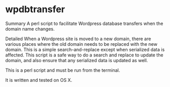 wpdbtransfer
============

Summary
A perl script to facilitate Wordpress database transfers when the domain name changes.

Detailed
When a Wordpress site is moved to a new domain, there are various places where the old domain needs to be replaced with the new domain. This is a simple search-and-replace except when serialized data is affected. This script is a safe way to do a search and replace to update the domain, and also ensure that any serialized data is updated as well.

This is a perl script and must be run from the terminal.

It is written and tested on OS X.
